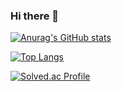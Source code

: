 ### Hi there 👋
[![Anurag's GitHub stats](https://github-readme-stats.vercel.app/api?username=jon5307&show_icons=true&count_private=true)](https://github.com/anuraghazra/github-readme-stats)

[![Top Langs](https://github-readme-stats.vercel.app/api/top-langs/?username=jon5307&layout=compact)](https://github.com/anuraghazra/github-readme-stats)

[![Solved.ac Profile](http://mazassumnida.wtf/api/v2/generate_badge?boj=jon5307)](https://solved.ac/jon5307/)
